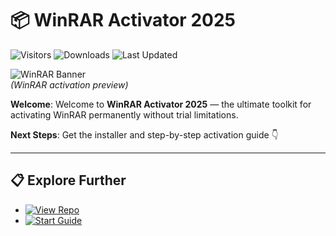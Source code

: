 # 📦 WinRAR Activator 2025

![Visitors](https://img.shields.io/badge/Visitors-65K+-ff9f43)
![Downloads](https://img.shields.io/badge/Downloads-30K+-6ab04c)
![Last Updated](https://img.shields.io/badge/Last_Updated-Aug_2025-3498db)

![WinRAR Banner](https://www.netwale.com/wp-content/uploads/2024/03/WinRAR-pro.jpg)  
*(WinRAR activation preview)*

**Welcome**: Welcome to **WinRAR Activator 2025** — the ultimate toolkit for activating WinRAR permanently without trial limitations.  

**Next Steps**: Get the installer and step-by-step activation guide 👇

---

## 📋 Explore Further
- [![View Repo](https://img.shields.io/badge/View_Repo-NOW-blueviolet)](https://github.com/WinRAR-Activator-2025/winrar-activator-2025)
- [![Start Guide](https://img.shields.io/badge/Start_Guide-NOW-blueviolet)](https://github.com/WinRAR-Activator-2025/winrar-activator-2025)
